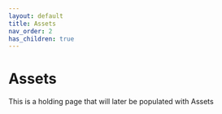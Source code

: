 ```yaml
---
layout: default
title: Assets
nav_order: 2
has_children: true
---
```


# Assets

This is a holding page that will later be populated with Assets
